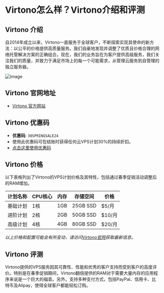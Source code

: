 # Virtono怎么样？Virtono介绍和评测

## Virtono 介绍
自2014年成立以来，Virtono一直服务于全球客户，不断探索实现其使命的新方法：以公平的价格提供高质量服务。我们自豪地发现并调整了优质且价格合理的网络托管解决方案的正确组合。现在，我们的业务旨在为客户提供高级服务，我们关注我们的质量，并致力于满足市场上的每一个可能需求，从管理云服务到自管理的独立服务器。

![image](https://github.com/jonesy1168/Virtono/assets/157264007/991459f4-4fa7-49a2-b20a-68726f015b09)

## Virtono 官网地址
- [Virtono 官方网站](https://www.virtono.com/aff.php?aff=925)

## Virtono 优惠码
- **优惠码**: `30SPRINGSALE24`
- 使用此优惠码可在结账时获得任何云VPS计划30%的持续折扣。
- [点击这里使用优惠码](https://www.virtono.com/aff.php?aff=925)

## Virtono 价格
以下表格列出了Virtono的VPS计划价格及其特性，包括通过春季促销活动调整后的RAM增加。

| 计划名称 | CPU核心 | 内存 | 存储空间 | 价格 |
|-------|------|----|------|-----|
| 基础计划 | 1核  | 1GB | 25GB SSD | $5/月 |
| 进阶计划 | 2核  | 2GB | 50GB SSD | $10/月 |
| 高级计划 | 4核  | 4GB | 80GB SSD | $20/月 |

*以上价格和配置可能会有所变动，请访问[Virtono官网](https://www.virtono.com/aff.php?aff=925)获取最新信息。*

## Virtono 评测
Virtono提供的VPS服务因其可靠性、性能和优秀的客户支持而受到客户的高度评价。特别是在春季促销期间，Virtono翻倍提供的RAM对于需要大量内存的应用程序来说是一个巨大的福音。另外，支持多种支付方式，包括PayPal、信用卡、比特币及Alipay，使得全球客户都能轻松订购。


